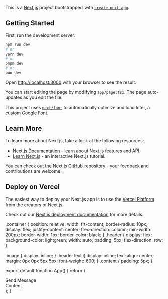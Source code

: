 This is a [Next.js](https://nextjs.org/) project bootstrapped with [`create-next-app`](https://github.com/vercel/next.js/tree/canary/packages/create-next-app).

## Getting Started

First, run the development server:

```bash
npm run dev
# or
yarn dev
# or
pnpm dev
# or
bun dev
```

Open [http://localhost:3000](http://localhost:3000) with your browser to see the result.

You can start editing the page by modifying `app/page.tsx`. The page auto-updates as you edit the file.

This project uses [`next/font`](https://nextjs.org/docs/basic-features/font-optimization) to automatically optimize and load Inter, a custom Google Font.

## Learn More

To learn more about Next.js, take a look at the following resources:

- [Next.js Documentation](https://nextjs.org/docs) - learn about Next.js features and API.
- [Learn Next.js](https://nextjs.org/learn) - an interactive Next.js tutorial.

You can check out [the Next.js GitHub repository](https://github.com/vercel/next.js/) - your feedback and contributions are welcome!

## Deploy on Vercel

The easiest way to deploy your Next.js app is to use the [Vercel Platform](https://vercel.com/new?utm_medium=default-template&filter=next.js&utm_source=create-next-app&utm_campaign=create-next-app-readme) from the creators of Next.js.

Check out our [Next.js deployment documentation](https://nextjs.org/docs/deployment) for more details.

.container {
  position: relative;
  width: fit-content;
  border-radius: 10px;
  display: flex;
  justify-content: center;
  flex-direction: column;
  min-width: 200px;
  border-width: 1px;
  border-color: black;
}
.header {
  display: flex;
  background-color: lightgreen;
  width: auto;
  padding: 5px;
  flex-direction: row;
}

.image {
  display: inline;
}
.headerText {
  display: inline;
  text-align: center;
  margin: 0px 0px 5px 5px;
  font-weight: 600;
}
.content {
  padding: 5px;
}

export default function App() {
  return (
    <div className="container">
      <div className="header">
        <img className="image" alt="" width={20} height={20} />
        <div className="headerText">Send Message</div>
      </div>
      <div className="content">Content</div>
    </div>
  );
}
